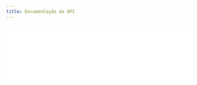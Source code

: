 ```yaml
---
title: Documentação da API
---
```

 <iframe enable-annotation src="/resource/urn:uuid:29056e88-727b-407e-b00a-16df279ac506.json?disposition=inline" style="border: 0; width: 100%;" onload="this.style.height=this.contentDocument.body.scrollHeight +'px';"></iframe>

<script type="application/json" class="js-hypothesis-config">
  {
    "openSidebar": true
  }
</script>

<script async src="https://hypothes.is/embed.js"></script>
